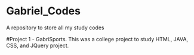 # Gabriel_Codes
A repository to store all my study codes

#Project 1 - GabriSports.
  This was a college project to study HTML, JAVA, CSS, and JQuery project.
